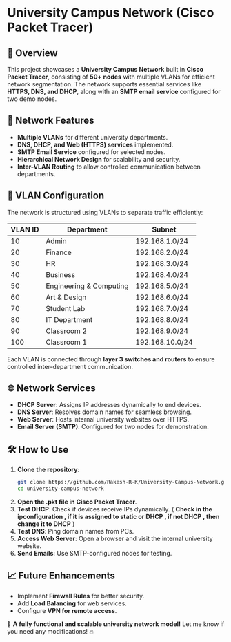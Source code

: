 # University Campus Network (Cisco Packet Tracer)

## 📌 Overview
This project showcases a **University Campus Network** built in **Cisco Packet Tracer**, consisting of **50+ nodes** with multiple VLANs for efficient network segmentation. The network supports essential services like **HTTPS, DNS, and DHCP**, along with an **SMTP email service** configured for two demo nodes.

## 📡 Network Features
- **Multiple VLANs** for different university departments.
- **DNS, DHCP, and Web (HTTPS) services** implemented.
- **SMTP Email Service** configured for selected nodes.
- **Hierarchical Network Design** for scalability and security.
- **Inter-VLAN Routing** to allow controlled communication between departments.

## 🏫 VLAN Configuration
The network is structured using VLANs to separate traffic efficiently:

| VLAN ID | Department            | Subnet          |
|---------|----------------------|----------------|
| 10      | Admin                | 192.168.1.0/24 |
| 20      | Finance              | 192.168.2.0/24 |
| 30      | HR                   | 192.168.3.0/24 |
| 40      | Business             | 192.168.4.0/24 |
| 50      | Engineering & Computing | 192.168.5.0/24 |
| 60      | Art & Design         | 192.168.6.0/24 |
| 70      | Student Lab          | 192.168.7.0/24 |
| 80      | IT Department        | 192.168.8.0/24  |
| 90      | Classroom 2          | 192.168.9.0/24  |
| 100     | Classroom 1          | 192.168.10.0/24 |

Each VLAN is connected through **layer 3 switches and routers** to ensure controlled inter-department communication.

## 🌐 Network Services
- **DHCP Server**: Assigns IP addresses dynamically to end devices.
- **DNS Server**: Resolves domain names for seamless browsing.
- **Web Server**: Hosts internal university websites over HTTPS.
- **Email Server (SMTP)**: Configured for two nodes for demonstration.

## 🛠️ How to Use
1. **Clone the repository**:
   ```sh
   git clone https://github.com/Rakesh-R-K/University-Campus-Network.git
   cd university-campus-network
   ```
2. **Open the .pkt file in Cisco Packet Tracer**.
3. **Test DHCP**: Check if devices receive IPs dynamically. ( **Check in the ipconfiguration , if it is assigned to static or DHCP , if not DHCP , then change it to DHCP** )
4. **Test DNS**: Ping domain names from PCs.
5. **Access Web Server**: Open a browser and visit the internal university website.
6. **Send Emails**: Use SMTP-configured nodes for testing.

## 📈 Future Enhancements
- Implement **Firewall Rules** for better security.
- Add **Load Balancing** for web services.
- Configure **VPN for remote access**.

🚀 **A fully functional and scalable university network model!** Let me know if you need any modifications! 🔥

